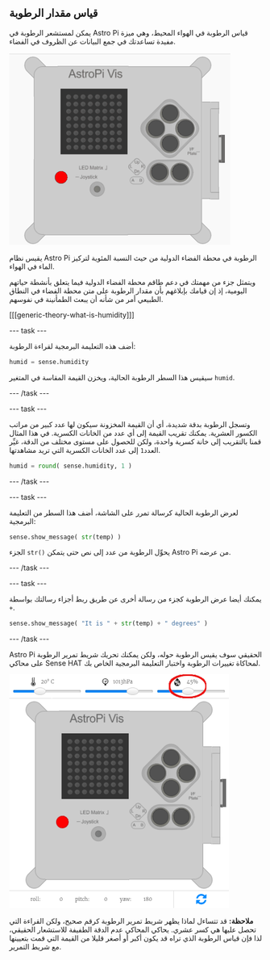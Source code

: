 ## قياس مقدار الرطوبة

يمكن لمستشعر الرطوبة في Astro Pi قياس الرطوبة في الهواء المحيط، وهي ميزة مفيدة تساعدتك في جمع البيانات عن الظروف في الفضاء.

![رسالة عن الرطوبة](images/degrees-message.gif)

يقيس نظام Astro Pi الرطوبة في محطة الفضاء الدولية من حيث النسبة المئوية لتركيز الماء في الهواء.

ويتمثل جزء من مهمتك في دعم طاقم محطة الفضاء الدولية فيما يتعلق بأنشطة حياتهم اليومية، إذ إن قيامك بإبلاغهم بأن مقدار الرطوبة على متن محطة الفضاء في النطاق الطبيعي أمر من شأنه أن يبعث الطمأنينة في نفوسهم.

[[[generic-theory-what-is-humidity]]]

--- task ---

أضف هذه التعليمة البرمجية لقراءة الرطوبة:

```python
humid = sense.humidity
```

سيقيس هذا السطر الرطوبة الحالية، ويخزن القيمة المقاسة في المتغير `humid`.

--- /task ---

--- task ---

وتسجل الرطوبة بدقة شديدة، أي أن القيمة المخزونة سيكون لها عدد كبير من مراتب الكسور العشرية. يمكنك تقريب القيمة إلى أي عدد من الخانات الكسرية. في هذا المثال قمنا بالتقريب إلى خانة كسرية واحدة، ولكن للحصول على مستوى مختلف من الدقة، غيِّر العدد`1` إلى عدد الخانات الكسرية التي تريد مشاهدتها.

```python
humid = round( sense.humidity, 1 )
```

--- /task ---

--- task ---

لعرض الرطوبة الحالية كرسالة تمرر على الشاشة، أضف هذا السطر من التعليمة البرمجية:

```python
sense.show_message( str(temp) )
```

الجزء `str()` يحوِّل الرطوبة من عدد إلى نص حتى يتمكن Astro Pi من عرضه.

--- /task ---

--- task ---

يمكنك أيضا عرض الرطوبة كجزء من رسالة أخرى عن طريق ربط أجزاء رسالتك بواسطة `+`.

```python
sense.show_message( "It is " + str(temp) + " degrees" )
```

--- /task ---

Astro Pi الحقيقي سوف يقيس الرطوبة حوله، ولكن يمكنك تحريك شريط تمرير الرطوبة على محاكي Sense HAT لمحاكاة تغييرات الرطوبة واختبار التعليمة البرمجية الخاص بك.

![منزلق الرطوبة](images/humidity-slider.png)

**ملاحظة:** قد تتساءل لماذا يظهر شريط تمرير الرطوبة كرقم صحيح، ولكن القراءة التي تحصل عليها هي كسر عشري. يحاكي المحاكي عدم الدقة الطفيفة للاستشعار الحقيقي، لذا فإن قياس الرطوبة الذي تراه قد يكون أكبر أو أصغر قليلا من القيمة التي قمت بتعيينها مع شريط التمرير.